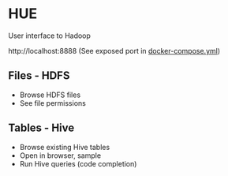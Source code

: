 # HUE

User interface to Hadoop

http://localhost:8888 (See exposed port in [docker-compose.yml](../cluster/docker-compose.yml))

## Files - HDFS

* Browse HDFS files
* See file permissions

## Tables - Hive

* Browse existing Hive tables
* Open in browser, sample
* Run Hive queries (code completion)
